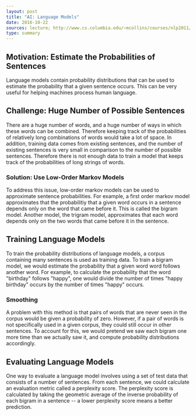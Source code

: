 ```yaml
---
layout: post
title: "AI: Language Models"
date: 2016-10-22
sources: lecture; http://www.cs.columbia.edu/~mcollins/courses/nlp2011/notes/lm.pdf
type: summary
---
```


## Motivation: Estimate the Probabilities of Sentences
Language models contain probability distributions that can be used to estimate the probability that a given sentence occurs. This can be very useful for helping machines process human language.

## Challenge: Huge Number of Possible Sentences
There are a huge number of words, and a huge number of ways in which these words can be combined. Therefore keeping track of the probabilities of relatively long combinations of words would take a lot of space. In addition, training data comes from existing sentences, and the number of existing sentences is very small in comparison to the number of possible sentences. Therefore there is not enough data to train a model that keeps track of the probabilities of long strings of words.

### Solution: Use Low-Order Markov Models
To address this issue, low-order markov models can be used to approximate sentence probabilities. For example, a first order markov model approximates that the probabilitiy that a given word occurs in a sentence depends only on the word that came before it. This is called the bigram model. Another model, the trigram model, approximates that each word depends only on the two words that came before it in the sentence.

## Training Language Models
To train the probability distributions of language models, a corpus containing many sentences is used as training data. To train a bigram model, we would estimate the probability that a given word word follows another word. For example, to calculate the probability that the word "birthday" follows "happy", one would divide the number of times "happy birthday" occurs by the number of times "happy" occurs.

### Smoothing
A problem with this method is that pairs of words that are never seen in the corpus would be given a probability of zero. However, if a pair of words is not specifically used in a given corpus, they could still occur in other sentences. To account for this, we would pretend we saw each bigram one more time than we actually saw it, and compute probability distributions accordingly.

## Evaluating Language Models
One way to evaluate a language model involves using a set of test data that consists of a number of sentences. From each sentence, we could calculate an evaluation metric called a perplexity score. The perplexity score is calculated by taking the geometric average of the inverse probability of each bigram in a sentence -- a lower perplexity score means a better prediction.
